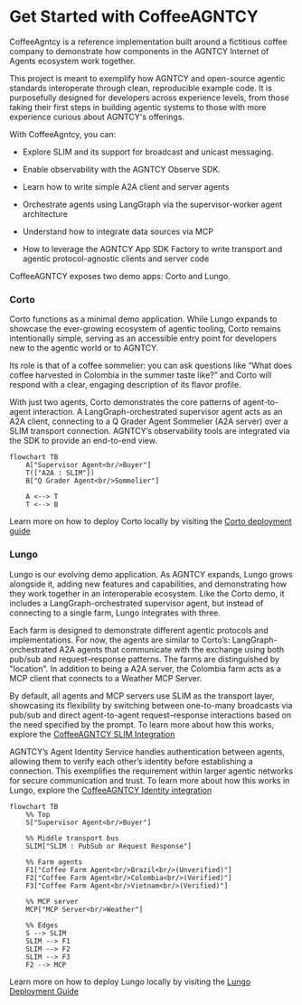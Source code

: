 # Get Started with CoffeeAGNTCY


CoffeeAgntcy is a reference implementation built around a fictitious coffee company to demonstrate how components in the AGNTCY Internet of Agents ecosystem work together.

This project is meant to exemplify how AGNTCY and open-source agentic standards interoperate through clean, reproducible example code. It is purposefully designed for developers across experience levels, from those taking their first steps in building agentic systems to those with more experience curious about AGNTCY's offerings.

With CoffeeAgntcy, you can:

* Explore SLIM and its support for broadcast and unicast messaging.

* Enable observability with the AGNTCY Observe SDK.

* Learn how to write simple A2A client and server agents

* Orchestrate agents using LangGraph via the supervisor-worker agent architecture

* Understand how to integrate data sources via MCP

* How to leverage the AGNTCY App SDK Factory to write transport and agentic protocol-agnostic clients and server code


CoffeeAGNTCY exposes two demo apps: Corto and Lungo. 

### Corto

Corto functions as a minimal demo application. While Lungo expands to showcase the ever-growing ecosystem of agentic tooling, Corto remains intentionally simple, serving as an accessible entry point for developers new to the agentic world or to AGNTCY.

Its role is that of a coffee sommelier: you can ask questions like “What does coffee harvested in Colombia in the summer taste like?” and Corto will respond with a clear, engaging description of its flavor profile.

With just two agents, Corto demonstrates the core patterns of agent-to-agent interaction. A LangGraph-orchestrated supervisor agent acts as an A2A client, connecting to a Q Grader Agent Sommelier (A2A server) over a SLIM transport connection. AGNTCY’s observability tools are integrated via the SDK to provide an end-to-end view.

```mermaid
flowchart TB
    A["Supervisor Agent<br/>Buyer"]
    T(["A2A : SLIM"])
    B["Q Grader Agent<br/>Sommelier"]

    A <--> T
    T <--> B
```

Learn more on how to deploy Corto locally by visiting the [Corto deployment guide](https://github.com/agntcy/coffeeAgntcy/blob/main/coffeeAGNTCY/coffee_agents/corto/README.md)

### Lungo

Lungo is our evolving demo application. As AGNTCY expands, Lungo grows alongside it, adding new features and capabilities, and demonstrating how they work together in an interoperable ecosystem. Like the Corto demo, it includes a LangGraph-orchestrated supervisor agent, but instead of connecting to a single farm, Lungo integrates with three.

Each farm is designed to demonstrate different agentic protocols and implementations. For now, the agents are similar to Corto’s: LangGraph-orchestrated A2A agents that communicate with the exchange using both pub/sub and request–response patterns. The farms are distinguished by "location". In addition to being a A2A server, the Colombia farm acts as a MCP client that connects to a Weather MCP Server.

By default, all agents and MCP servers use SLIM as the transport layer, showcasing its flexibility by switching between one-to-many broadcasts via pub/sub and direct agent-to-agent request–response interactions based on the need specified by the prompt. To learn more about how this works, explore the [CoffeeAGNTCY SLIM Integration](./slim-coffee-agntcy.md)

AGNTCY’s Agent Identity Service handles authentication between agents, allowing them to verify each other’s identity before establishing a connection. This exemplifies the requirement within larger agentic networks for secure communication and trust. To learn more about how this works in Lungo, explore the [CoffeeAGNTCY Identity integration](./identity-coffee-agntcy.md) 

```mermaid
flowchart TB
    %% Top
    S["Supervisor Agent<br/>Buyer"]

    %% Middle transport bus
    SLIM["SLIM : PubSub or Request Response"]

    %% Farm agents
    F1["Coffee Farm Agent<br/>Brazil<br/>(Unverified)"]
    F2["Coffee Farm Agent<br/>Colombia<br/>(Verified)"]
    F3["Coffee Farm Agent<br/>Vietnam<br/>(Verified)"]

    %% MCP server
    MCP["MCP Server<br/>Weather"]

    %% Edges
    S --> SLIM
    SLIM --> F1
    SLIM --> F2
    SLIM --> F3
    F2 --> MCP
```
Learn more on how to deploy Lungo locally by visiting the [Lungo Deployment Guide](https://github.com/agntcy/coffeeAgntcy/blob/main/coffeeAGNTCY/coffee_agents/lungo/README.md)



